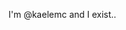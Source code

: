 I'm @kaelemc and I exist..

<!---
kaelemc/kaelemc is a ✨ special ✨ repository because its `README.md` (this file) appears on your GitHub profile.
You can click the Preview link to take a look at your changes.
--->
